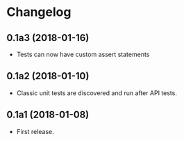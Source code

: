 # Changelog

## 0.1a3 (2018-01-16)

- Tests can now have custom assert statements

## 0.1a2 (2018-01-10)

- Classic unit tests are discovered and run after API tests.

## 0.1a1 (2018-01-08)

- First release.
